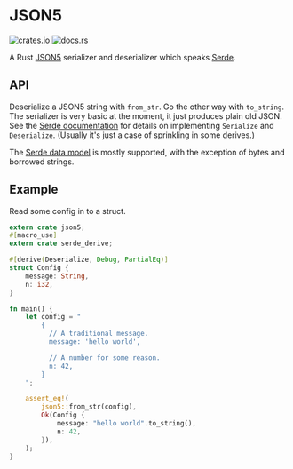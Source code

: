 # JSON5

[![crates.io](https://img.shields.io/crates/v/json5.svg)](https://crates.io/crates/json5)
[![docs.rs](https://docs.rs/json5/badge.svg)](https://docs.rs/json5)

A Rust [JSON5] serializer and deserializer which speaks [Serde].

## API

Deserialize a JSON5 string with `from_str`. Go the other way with `to_string`.
The serializer is very basic at the moment, it just produces plain old JSON.
See the [Serde documentation] for details on implementing `Serialize` and
`Deserialize`. (Usually it's just a case of sprinkling in some derives.)

The [Serde data model] is mostly supported, with the exception of bytes and
borrowed strings.

## Example

Read some config in to a struct.

```rust
extern crate json5;
#[macro_use]
extern crate serde_derive;

#[derive(Deserialize, Debug, PartialEq)]
struct Config {
    message: String,
    n: i32,
}

fn main() {
    let config = "
        {
          // A traditional message.
          message: 'hello world',

          // A number for some reason.
          n: 42,
        }
    ";

    assert_eq!(
        json5::from_str(config),
        Ok(Config {
            message: "hello world".to_string(),
            n: 42,
        }),
    );
}
```

[JSON5]: https://json5.org/
[Serde]: https://serde.rs/
[Serde documentation]: https://serde.rs/custom-serialization.html
[Serde data model]: https://serde.rs/data-model.html
